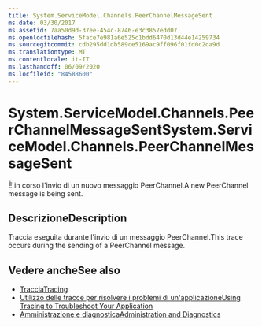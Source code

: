 ```yaml
---
title: System.ServiceModel.Channels.PeerChannelMessageSent
ms.date: 03/30/2017
ms.assetid: 7aa50d9d-37ee-454c-8746-e3c3857edd07
ms.openlocfilehash: 5face7e981a6e525c1bdd6470d13d44e14259734
ms.sourcegitcommit: cdb295dd1db589ce5169ac9ff096f01fd0c2da9d
ms.translationtype: MT
ms.contentlocale: it-IT
ms.lasthandoff: 06/09/2020
ms.locfileid: "84588600"
---
```

# <a name="systemservicemodelchannelspeerchannelmessagesent"></a><span data-ttu-id="864eb-102">System.ServiceModel.Channels.PeerChannelMessageSent</span><span class="sxs-lookup"><span data-stu-id="864eb-102">System.ServiceModel.Channels.PeerChannelMessageSent</span></span>
<span data-ttu-id="864eb-103">È in corso l'invio di un nuovo messaggio PeerChannel.</span><span class="sxs-lookup"><span data-stu-id="864eb-103">A new PeerChannel message is being sent.</span></span>  
  
## <a name="description"></a><span data-ttu-id="864eb-104">Descrizione</span><span class="sxs-lookup"><span data-stu-id="864eb-104">Description</span></span>  
 <span data-ttu-id="864eb-105">Traccia eseguita durante l'invio di un messaggio PeerChannel.</span><span class="sxs-lookup"><span data-stu-id="864eb-105">This trace occurs during the sending of a PeerChannel message.</span></span>  
  
## <a name="see-also"></a><span data-ttu-id="864eb-106">Vedere anche</span><span class="sxs-lookup"><span data-stu-id="864eb-106">See also</span></span>

- [<span data-ttu-id="864eb-107">Traccia</span><span class="sxs-lookup"><span data-stu-id="864eb-107">Tracing</span></span>](index.md)
- [<span data-ttu-id="864eb-108">Utilizzo delle tracce per risolvere i problemi di un'applicazione</span><span class="sxs-lookup"><span data-stu-id="864eb-108">Using Tracing to Troubleshoot Your Application</span></span>](using-tracing-to-troubleshoot-your-application.md)
- [<span data-ttu-id="864eb-109">Amministrazione e diagnostica</span><span class="sxs-lookup"><span data-stu-id="864eb-109">Administration and Diagnostics</span></span>](../index.md)
